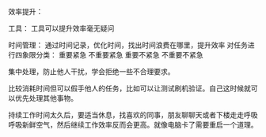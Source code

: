效率提升：

工具：
工具可以提升效率毫无疑问

时间管理：
通过时间记录，优化时间，找出时间浪费在哪里，提升效率
对任务进行四象限分类：
重要紧急
不重要紧急
重要不紧急
不重要不紧急


集中处理，防止他人干扰，学会拒绝一些不合理要求。

比较消耗时间但可以假手他人的任务，比如可以让测试刷机验证。自己这时候就可以优先处理其他事物。

持续工作时间太久后，要适当休息，找喜欢的同事，朋友聊聊天或者下楼走走呼吸呼吸新鲜空气，然后继续工作效率反而会更高。就像电脑卡了需要重启一个道理。
